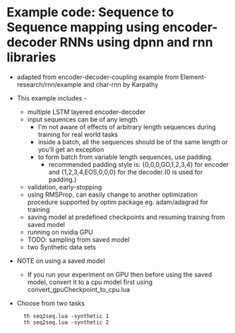 # Example code: Sequence to Sequence mapping using encoder-decoder RNNs using **dpnn** and  **rnn** libraries

* adapted from encoder-decoder-coupling example from Element-research/rnn/example and char-rnn by Karpathy

* This example includes -
    * multiple LSTM layered encoder-decoder
    * input sequences can be of any length
        * I'm not aware of effects of arbitrary length sequences during training for real world tasks
        * inside a batch, all the sequences should be of the same length or you'll get an exception
        * to form batch from variable length sequences, use padding.
            * recommended padding style is: {0,0,0,GO,1,2,3,4} for encoder and {1,2,3,4,EOS,0,0,0} for the decoder.(0 is used for padding.)
	* validation, early-stopping
	* using RMSProp, can easily change to another optimization procedure supported by optim package eg. adam/adagrad for training
	* saving model at predefined checkpoints and resuming training from saved model
	* running on nvidia GPU
	* TODO: sampling from saved model
	* two Synthetic data sets

* NOTE on using a saved model
    * If you run your experiment on GPU then before using the saved model, convert it to a cpu model first using convert_gpuCheckpoint_to_cpu.lua

* Choose from two tasks

        th seq2seq.lua -synthetic 1
        th seq2seq.lua -synthetic 2
